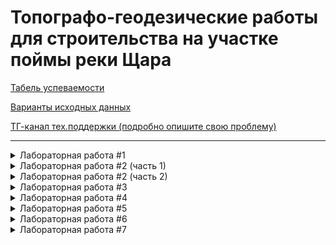 # Топографо-геодезические работы для строительства на участке поймы реки Щара

[Табель успеваемости](https://docs.google.com/spreadsheets/d/1aSLuZsMVaOwBzPnUX9lAEy2Ca6RQR0yOJeE3apmIQ0Q/edit?usp=sharing)

[Варианты исходных данных](Варианты.md)

[ТГ-канал тех.поддержки (подробно опишите свою проблему)](https://t.me/joinchat/H5AXSBVrm-l5lWtoAkvOBQ)

---

<details>
  <summary>Лабораторная работа #1</summary>
  
  [Журнал теодолитного хода 1](ЛР1/Теод.ход1.pdf)<br>
  [Журнал теодолитного хода 2](ЛР1/Теод.ход2.pdf)<br>
  [Тест №1](https://docs.google.com/forms/d/e/1FAIpQLSd7cL102TQXJBvOj81E574nqqYy1_R_oriAr0yAqspQ93Zy2w/viewform)  
</details>

<details>
  <summary>Лабораторная работа #2 (часть 1)</summary>  
  
  [Ведомость вычисления координат точек теодолитного хода 1](ЛР2/Ведомость_координат_хода1.pdf)<br>
  [Тест №2](https://docs.google.com/forms/d/e/1FAIpQLSeujQy8-LKK65H_A_0DRKqAcTklOX64-ovH8izvnDtrMWkNDw/viewform)
</details>

<details>
  <summary>Лабораторная работа #2 (часть 2)</summary>  
  
  [Ведомость вычисления координат точек теодолитного хода 2](ЛР2/Ведомость_координат_хода2.pdf)<br>
  [Тест №3](https://docs.google.com/forms/d/e/1FAIpQLSfMRRRf9XKwtshnm-hlt1XDRTOJzUcLVFFQNMsDjOSptbLoyw/viewform)
</details>

<details>
  <summary>Лабораторная работа #3</summary>  
  
  [Журнал нивелирного хода 1](ЛР3/Нив.ход1.pdf)<br>
  [Журнал нивелирного хода 2](ЛР3/Нив.ход2.pdf)<br>
  [Тест №4](https://docs.google.com/forms/d/e/1FAIpQLSe-KXXF3k5wu7j0phQAbX-KS6nVwlWYVgkiWWKMER80kc6lwA/viewform)
</details>

<details>
  <summary>Лабораторная работа #4</summary>  
  
  [Журнал нивелирования по квадратам](ЛР4/Нив_по_квадратам.pdf)<br>
  [Тест №5](https://docs.google.com/forms/d/e/1FAIpQLSfzxgewS7rDYCNiEd8tFtHiDl0odhI1Qj8HdYQQ_WLclLOfCg/viewform)
</details>

<details>
  <summary>Лабораторная работа #5</summary>  
  
  [Вертикальная планировка](ЛР5/Организация_рельефа_и_зем.работы.pdf)<br>
  [Картограмма земляных работ (образец)](ЛР5/Картограмма.pdf)<br>
  [Тест №6](https://docs.google.com/forms/d/e/1FAIpQLSdsGWCbOcMRihjo8kqFSNVWh9UL1VDkkeEqe9mtMzxi-DM7sA/viewform)
</details>

<details>
  <summary>Лабораторная работа #6</summary>  
  
  [Журнал тахеометрической съёмки 1](ЛР6/Тах.съемка1.pdf)<br>
  [Журнал тахеометрической съёмки 2](ЛР6/Тах.съемка2.pdf)<br>
  [Тест №7](https://docs.google.com/forms/d/e/1FAIpQLScMTZMfwGhK_W2qUzgZsGhmD9FF-N65Ev6QaB7hWI9c8Bd2dg/viewform)
</details>

<details>
  <summary>Лабораторная работа #7</summary>  
  
  [Пример оформления топоплана](ЛР7/Оформление_топоплана.pdf)<br>
  [Тест №8](https://docs.google.com/forms/d/e/1FAIpQLSdfN5qvdkMQTiDCLch8psxgV0nyWVlj6Pqjh_NgDWw2m4ZktA/viewform)
</details>
